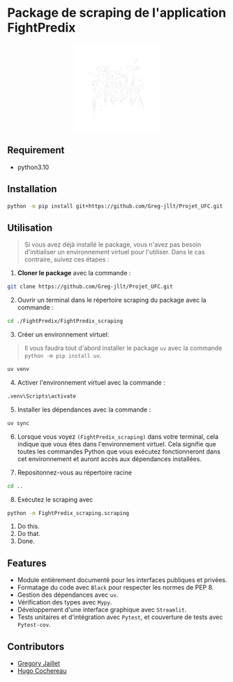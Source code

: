 # Package de scraping de l'application FightPredix

<p align="center">
  <img src="../FightPredixApp/img/logo.png" alt="Logo de mon projet" width="200" height="200">
</p>

## Requirement

- python3.10

## Installation

```bash
python -m pip install git+https://github.com/Greg-jllt/Projet_UFC.git
```

## Utilisation

> Si vous avez déjà installé le package, vous n'avez pas besoin d'initialiser un environnement virtuel pour l'utiliser.
Dans le cas contraire, suivez ces étapes :

1. **Cloner le package** avec la commande :

```bash
git clone https://github.com/Greg-jllt/Projet_UFC.git
```

2. Ouvrir un terminal dans le répertoire scraping du package avec la commande :

```bash
cd ./FightPredix/FightPredix_scraping
```

3. Créer un environnement virtuel:

> Il vous faudra tout d'abord installer le package `uv` avec la commande `python -m pip install uv`.

```bash
uv venv
```

4. Activer l'environnement virtuel avec la commande :

```bash
.venv\Scripts\activate
```

5. Installer les dépendances avec la commande :

```bash
uv sync
```

6. Lorsque vous voyez `(FightPredix_scraping)` dans votre terminal, cela indique que vous êtes dans l'environnement virtuel.
Cela signifie que toutes les commandes Python que vous exécutez fonctionneront dans cet environnement et auront accès aux dépendances installées.

7. Repositonnez-vous au répertoire racine

```bash
cd ..
```

8. Exécutez le scraping avec

```bash
python -m FightPredix_scraping.scraping
```

1. Do this.
2. Do that.
3. Done.

## Features

- Module entièrement documenté pour les interfaces publiques et privées.
- Formatage du code avec `Black` pour respecter les normes de PEP 8.
- Gestion des dépendances avec `uv`.
- Vérification des types avec `Mypy`.
- Développement d'une interface graphique avec `Streamlit`.
- Tests unitaires et d'intégration avec `Pytest`, et couverture de tests avec `Pytest-cov`.

## Contributors

- [Gregory Jaillet](https://github.com/Greg-jllt)
- [Hugo Cochereau](https://github.com/hugocoche)
